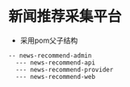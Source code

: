 # 新闻推荐采集平台

- 采用pom父子结构
```
-- news-recommend-admin
  --- news-recommend-api
  --- news-recommend-provider
  --- news-recommend-web
```
